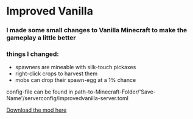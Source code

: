 # Improved Vanilla

### I made some small changes to Vanilla Minecraft to make the gameplay a little better

### things I changed:

  - spawners are mineable with silk-touch pickaxes
  - right-click crops to harvest them
  - mobs can drop their spawn-egg at a 1% chance
   
   
  
  
config-file can be found in path-to-Minecraft-Folder/'Save-Name'/serverconfig/improvedvanilla-server.toml



[Download the mod here](https://www.curseforge.com/minecraft/mc-mods/improved-vanilla)
